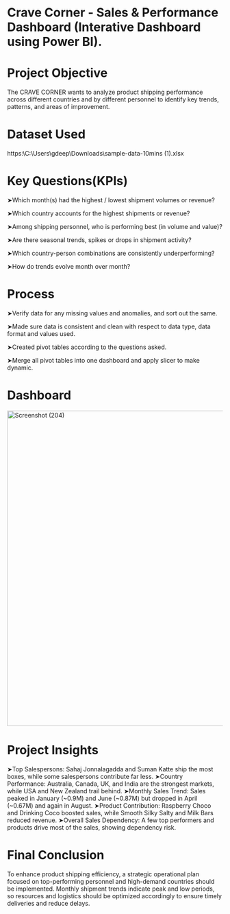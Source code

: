 # Crave Corner - Sales & Performance Dashboard (Interative Dashboard using Power BI).
# Project Objective
The CRAVE CORNER wants to analyze product shipping performance across different countries and by different personnel to identify key trends, patterns, and areas of improvement.
# Dataset Used
https:\\C:\Users\gdeep\Downloads\sample-data-10mins (1).xlsx
# Key Questions(KPIs)
➤Which month(s) had the highest / lowest shipment volumes or revenue?

➤Which country accounts for the highest shipments or revenue?

➤Among shipping personnel, who is performing best (in volume and value)?

➤Are there seasonal trends, spikes or drops in shipment activity?

➤Which country-person combinations are consistently underperforming?

➤How do trends evolve month over month?
# Process
➤Verify data for any missing values and anomalies, and sort out the same.

➤Made sure data is consistent and clean with respect to data type, data format and values used.

➤Created pivot tables according to the questions asked.

➤Merge all pivot tables into one dashboard and apply slicer to make dynamic.
# Dashboard
<img width="1305" height="736" alt="Screenshot (204)" src="https://github.com/user-attachments/assets/f8139def-9e51-4d39-9d74-20a83690af39" />

# Project Insights
➤Top Salespersons: Sahaj Jonnalagadda and Suman Katte ship the most boxes, while some salespersons contribute far less.
➤Country Performance: Australia, Canada, UK, and India are the strongest markets, while USA and New Zealand trail behind.
➤Monthly Sales Trend: Sales peaked in January (~0.9M) and June (~0.87M) but dropped in April (~0.67M) and again in August.
➤Product Contribution: Raspberry Choco and Drinking Coco boosted sales, while Smooth Silky Salty and Milk Bars reduced revenue.
➤Overall Sales Dependency: A few top performers and products drive most of the sales, showing dependency risk.
# Final Conclusion
To enhance product shipping efficiency, a strategic operational plan focused on top-performing personnel and high-demand countries should be implemented. Monthly shipment trends indicate peak and low periods, so resources and logistics should be optimized accordingly to ensure timely deliveries and reduce delays.
